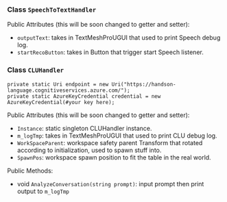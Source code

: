 ### Class `SpeechToTextHandler`

Public Attributes (this will be soon changed to getter and setter): 

* `outputText`: takes in TextMeshProUGUI that used to print Speech debug log.
* `startRecoButton`: takes in Button that trigger start Speech listener.


### Class `CLUHandler`

```
private static Uri endpoint = new Uri("https://handson-language.cognitiveservices.azure.com/");
private static AzureKeyCredential credential = new AzureKeyCredential(#your key here);
```

Public Attributes (this will be soon changed to getter and setter): 

* `Instance`: static singleton CLUHandler instance.
* `m_logTmp`: takes in TextMeshProUGUI that used to print CLU debug log.
* `WorkSpaceParent`: workspace safety parent Transform that rotated according to initialization, used to spawn stuff into.
* `SpawnPos`: workspace spawn position to fit the table in the real world.

Public Methods:

* void `AnalyzeConversation(string prompt)`: input prompt then print output to `m_logTmp`
